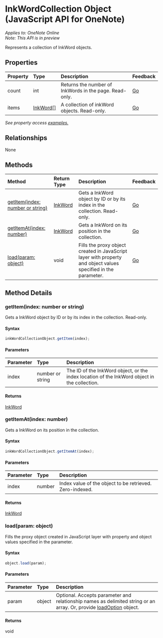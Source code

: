 # InkWordCollection Object (JavaScript API for OneNote)

_Applies to: OneNote Online_  
_Note: This API is in preview_  


Represents a collection of InkWord objects.

## Properties

| Property	   | Type	|Description|Feedback|
|:---------------|:--------|:----------|:-------|
|count|int|Returns the number of InkWords in the page. Read-only.|[Go](https://github.com/OfficeDev/office-js-docs/issues/new?title=OneNote-inkWordCollection-count)|
|items|[InkWord[]](inkword.md)|A collection of inkWord objects. Read-only.|[Go](https://github.com/OfficeDev/office-js-docs/issues/new?title=OneNote-inkWordCollection-items)|

_See property access [examples.](#property-access-examples)_

## Relationships
None


## Methods

| Method		   | Return Type	|Description| Feedback|
|:---------------|:--------|:----------|:-------|
|[getItem(index: number or string)](#getitemindex-number-or-string)|[InkWord](inkword.md)|Gets a InkWord object by ID or by its index in the collection. Read-only.|[Go](https://github.com/OfficeDev/office-js-docs/issues/new?title=OneNote-inkWordCollection-getItem)|
|[getItemAt(index: number)](#getitematindex-number)|[InkWord](inkword.md)|Gets a InkWord on its position in the collection.|[Go](https://github.com/OfficeDev/office-js-docs/issues/new?title=OneNote-inkWordCollection-getItemAt)|
|[load(param: object)](#loadparam-object)|void|Fills the proxy object created in JavaScript layer with property and object values specified in the parameter.|[Go](https://github.com/OfficeDev/office-js-docs/issues/new?title=OneNote-inkWordCollection-load)|

## Method Details


### getItem(index: number or string)
Gets a InkWord object by ID or by its index in the collection. Read-only.

#### Syntax
```js
inkWordCollectionObject.getItem(index);
```

#### Parameters
| Parameter	   | Type	|Description|
|:---------------|:--------|:----------|
|index|number or string|The ID of the InkWord object, or the index location of the InkWord object in the collection.|

#### Returns
[InkWord](inkword.md)

### getItemAt(index: number)
Gets a InkWord on its position in the collection.

#### Syntax
```js
inkWordCollectionObject.getItemAt(index);
```

#### Parameters
| Parameter	   | Type	|Description|
|:---------------|:--------|:----------|
|index|number|Index value of the object to be retrieved. Zero-indexed.|

#### Returns
[InkWord](inkword.md)

### load(param: object)
Fills the proxy object created in JavaScript layer with property and object values specified in the parameter.

#### Syntax
```js
object.load(param);
```

#### Parameters
| Parameter	   | Type	|Description|
|:---------------|:--------|:----------|
|param|object|Optional. Accepts parameter and relationship names as delimited string or an array. Or, provide [loadOption](loadoption.md) object.|

#### Returns
void
